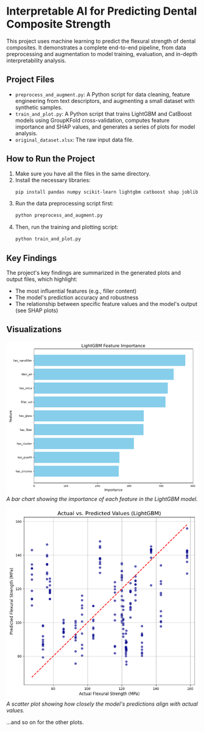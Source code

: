 # Interpretable AI for Predicting Dental Composite Strength

This project uses machine learning to predict the flexural strength of dental composites. It demonstrates a complete end-to-end pipeline, from data preprocessing and augmentation to model training, evaluation, and in-depth interpretability analysis.

## Project Files

- `preprocess_and_augment.py`: A Python script for data cleaning, feature engineering from text descriptors, and augmenting a small dataset with synthetic samples.
- `train_and_plot.py`: A Python script that trains LightGBM and CatBoost models using GroupKFold cross-validation, computes feature importance and SHAP values, and generates a series of plots for model analysis.
- `original_dataset.xlsx`: The raw input data file.

## How to Run the Project

1.  Make sure you have all the files in the same directory.
2.  Install the necessary libraries:
    ```bash
    pip install pandas numpy scikit-learn lightgbm catboost shap joblib matplotlib
    ```
3.  Run the data preprocessing script first:
    ```bash
    python preprocess_and_augment.py
    ```
4.  Then, run the training and plotting script:
    ```bash
    python train_and_plot.py
    ```

## Key Findings

The project's key findings are summarized in the generated plots and output files, which highlight:

- The most influential features (e.g., filler content)
- The model's prediction accuracy and robustness
- The relationship between specific feature values and the model's output (see SHAP plots)

## Visualizations

![LightGBM Feature Importance](plots/LightGBM_Feature_Importance.png)
_A bar chart showing the importance of each feature in the LightGBM model._

![Actual vs Predicted Plot](plots/Actual-vs-Predicted-Values_LightGBM.png)
_A scatter plot showing how closely the model's predictions align with actual values._

...and so on for the other plots.
